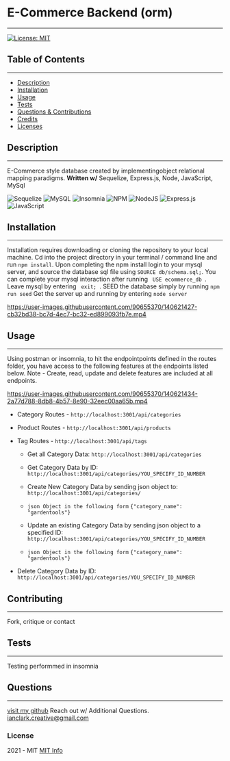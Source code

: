 # E-Commerce Backend (orm)
  ------
  
[![License: MIT](https://img.shields.io/badge/License-MIT-yellow.svg)](https://opensource.org/licenses/MIT)

  ## Table of Contents
  ------

  * [Description](#description)
  * [Installation](#installation)
  * [Usage](#usage)
  * [Tests](#tests)
  * [Questions & Contributions](#questions-contribute)
  * [Credits](#credits)
  * [Licenses](#licenses)

  ## Description
  ------
  E-Commerce style database created by implementingobject relational mapping paradigms. 
  **Written w/**
  Sequelize, Express.js, Node, JavaScript, MySql
  
  ![Sequelize](https://img.shields.io/badge/Sequelize-52B0E7?style=for-the-badge&logo=Sequelize&logoColor=white) ![MySQL](https://img.shields.io/badge/mysql-%2300f.svg?style=for-the-badge&logo=mysql&logoColor=white) ![Insomnia](https://img.shields.io/badge/Insomnia-black?style=for-the-badge&logo=insomnia&logoColor=5849BE) ![NPM](https://img.shields.io/badge/NPM-%23000000.svg?style=for-the-badge&logo=npm&logoColor=white) ![NodeJS](https://img.shields.io/badge/node.js-6DA55F?style=for-the-badge&logo=node.js&logoColor=white) ![Express.js](https://img.shields.io/badge/express.js-%23404d59.svg?style=for-the-badge&logo=express&logoColor=%2361DAFB) ![JavaScript](https://img.shields.io/badge/javascript-%23323330.svg?style=for-the-badge&logo=javascript&logoColor=%23F7DF1E) 

  ## Installation
  ------
  Installation requires downloading or cloning the repository to your local machine. Cd into the project directory in your terminal / command line and run <code>npm install</code>. Upon completing the npm install login to your mysql server, and source the database sql file using <code>SOURCE db/schema.sql;</code>. You can complete your mysql interaction after running <code> USE ecommerce_db </code>. Leave mysql by entering <code> exit; </code>. SEED the database simply by running <code>npm run seed</code> Get the server up and running by entering <code>node server</code>
  
  

https://user-images.githubusercontent.com/90655370/140621427-cb32bd38-bc7d-4ec7-bc32-ed899093fb7e.mp4



  ## Usage
  ------
  Using postman or insomnia, to hit the endpointpoints defined in the routes folder, you have access to the following features at the endpoints listed below.
  Note - Create, read, update and delete features are included at all endpoints. 
  
  

https://user-images.githubusercontent.com/90655370/140621434-2a77d788-8db8-4b57-8e90-32eec00aa65b.mp4


  
  * Category Routes - `http://localhost:3001/api/categories`
  * Product Routes - `http://localhost:3001/api/products`
  * Tag Routes - `http://localhost:3001/api/tags`

    * Get all Category Data: <code>http://localhost:3001/api/categories</code>
  
    * Get Category Data by ID: <code>http://localhost:3001/api/categories/YOU_SPECIFY_ID_NUMBER</code>
  
    * Create New Category Data by sending json object to: <code>http://localhost:3001/api/categories/</code>
    * `json Object in the following form`
      <code>{"category_name": "gardentools"}</code>
  
    * Update an existing Category Data by sending json object to a specified ID:  <code>http://localhost:3001/api/categories/YOU_SPECIFY_ID_NUMBER</code>
    * `json Object in the following form`
      <code>{"category_name": "gardentools"}</code>

  * Delete Category Data by ID: <code>http://localhost:3001/api/categories/YOU_SPECIFY_ID_NUMBER</code>

  ## Contributing
  ------
  Fork, critique or contact

  ## Tests
  ------
  Testing performmed in insomnia
  
  ## Questions
  ------
  [visit my github](https://www.github.com/ianclark-fullstack) 
  Reach out w/ Additional Questions. 
  ianclark.creative@gmail.com
  

  
  ### License
   2021 - MIT
  [MIT Info](https://choosealicense.com/licenses/mit/)
